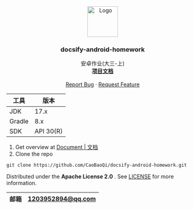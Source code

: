 <div align="center">
  <a href="https://github.com/CaoBaoQi/docsify-android-homework">
    <img src="https://jz-cbq-1311841992.cos.ap-beijing.myqcloud.com/images/FengLin.svg" alt="Logo" width="80"
      height="80">
  </a>
</div>
<h3 align="center">docsify-android-homework</h3>

<p align="center">
  安卓作业(大三-上)
  <br />
  <a href="https://github.com/CaoBaoQi/docsify-android-homework/tree/master/"><strong>项目文档</strong></a>
  <br />
  <br />
  <a href="https://github.com/CaoBaoQi/docsify-android-homework/issues">Report Bug</a>
  ·
  <a href="https://github.com/CaoBaoQi/docsify-android-homework/pulls">Request Feature</a>
</p>

| 工具     | 版本        |
|--------|-----------|
| JDK    | 17.x      |
| Gradle | 8.x       |
| SDK    | API 30(R) |

1. Get overview at [Document | 文档](https://github.com/CaoBaoQii/docsify-android-homework/tree/master/)
2. Clone the repo

```shell
git clone https://github.com/CaoBaoQi/docsify-android-homework.git
```

Distributed under the  **Apache License 2.0** . See [LICENSE](LICENSE) for more information.

| 邮箱 | 1203952894@qq.com |
|----|-------------------|

